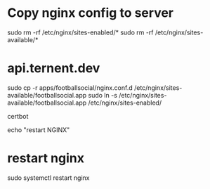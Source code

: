 # Copy nginx config to server
sudo rm -rf  /etc/nginx/sites-enabled/*
sudo rm -rf  /etc/nginx/sites-available/*

# api.ternent.dev
sudo cp -r apps/footballsocial/nginx.conf.d /etc/nginx/sites-available/footballsocial.app
sudo ln -s /etc/nginx/sites-available/footballsocial.app /etc/nginx/sites-enabled/

certbot

echo "restart NGINX"
# restart nginx
sudo systemctl restart nginx
